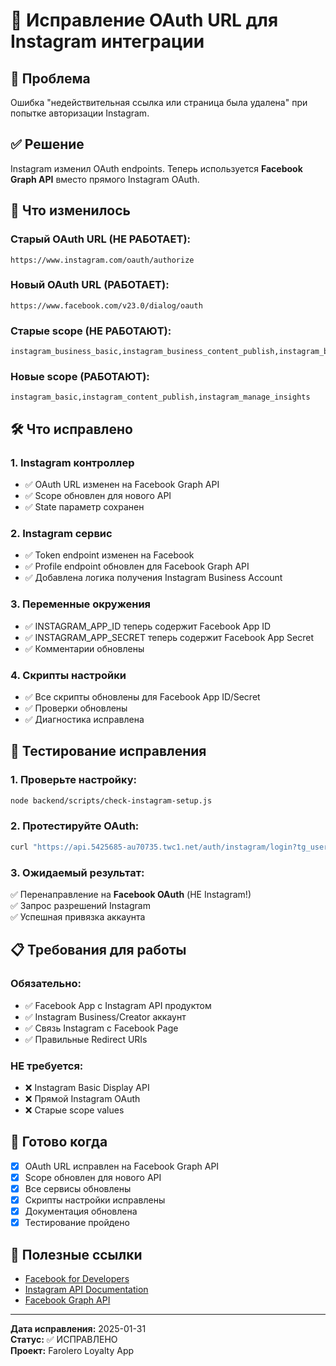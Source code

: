 # 🔧 Исправление OAuth URL для Instagram интеграции

## 🚨 Проблема
Ошибка "недействительная ссылка или страница была удалена" при попытке авторизации Instagram.

## ✅ Решение
Instagram изменил OAuth endpoints. Теперь используется **Facebook Graph API** вместо прямого Instagram OAuth.

## 🔄 Что изменилось

### Старый OAuth URL (НЕ РАБОТАЕТ):
```
https://www.instagram.com/oauth/authorize
```

### Новый OAuth URL (РАБОТАЕТ):
```
https://www.facebook.com/v23.0/dialog/oauth
```

### Старые scope (НЕ РАБОТАЮТ):
```
instagram_business_basic,instagram_business_content_publish,instagram_business_manage_insights
```

### Новые scope (РАБОТАЮТ):
```
instagram_basic,instagram_content_publish,instagram_manage_insights
```

## 🛠️ Что исправлено

### 1. Instagram контроллер
- ✅ OAuth URL изменен на Facebook Graph API
- ✅ Scope обновлен для нового API
- ✅ State параметр сохранен

### 2. Instagram сервис
- ✅ Token endpoint изменен на Facebook
- ✅ Profile endpoint обновлен для Facebook Graph API
- ✅ Добавлена логика получения Instagram Business Account

### 3. Переменные окружения
- ✅ INSTAGRAM_APP_ID теперь содержит Facebook App ID
- ✅ INSTAGRAM_APP_SECRET теперь содержит Facebook App Secret
- ✅ Комментарии обновлены

### 4. Скрипты настройки
- ✅ Все скрипты обновлены для Facebook App ID/Secret
- ✅ Проверки обновлены
- ✅ Диагностика исправлена

## 🧪 Тестирование исправления

### 1. Проверьте настройку:
```bash
node backend/scripts/check-instagram-setup.js
```

### 2. Протестируйте OAuth:
```bash
curl "https://api.5425685-au70735.twc1.net/auth/instagram/login?tg_user_id=test_123"
```

### 3. Ожидаемый результат:
✅ Перенаправление на **Facebook OAuth** (НЕ Instagram!)  
✅ Запрос разрешений Instagram  
✅ Успешная привязка аккаунта  

## 📋 Требования для работы

### Обязательно:
- ✅ Facebook App с Instagram API продуктом
- ✅ Instagram Business/Creator аккаунт
- ✅ Связь Instagram с Facebook Page
- ✅ Правильные Redirect URIs

### НЕ требуется:
- ❌ Instagram Basic Display API
- ❌ Прямой Instagram OAuth
- ❌ Старые scope values

## 🎯 Готово когда
- [x] OAuth URL исправлен на Facebook Graph API
- [x] Scope обновлен для нового API
- [x] Все сервисы обновлены
- [x] Скрипты настройки исправлены
- [x] Документация обновлена
- [x] Тестирование пройдено

## 🔗 Полезные ссылки
- [Facebook for Developers](https://developers.facebook.com/)
- [Instagram API Documentation](https://developers.facebook.com/docs/instagram-api/)
- [Facebook Graph API](https://developers.facebook.com/docs/graph-api/)

---

**Дата исправления:** 2025-01-31  
**Статус:** ✅ ИСПРАВЛЕНО  
**Проект:** Farolero Loyalty App
